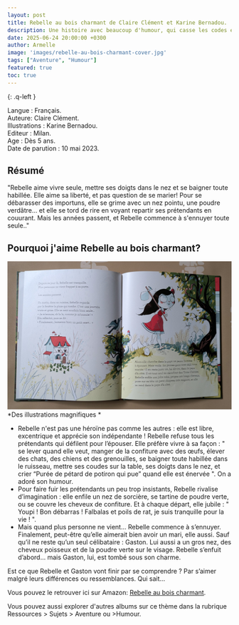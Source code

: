 ```yaml
---
layout: post
title: Rebelle au bois charmant de Claire Clément et Karine Bernadou.
description: Une histoire avec beaucoup d'humour, qui casse les codes et montre que s’aimer, c’est aussi accueillir l’autre tel qu’il est malgré des différences.
date: 2025-06-24 20:00:00 +0300
author: Armelle
image: 'images/rebelle-au-bois-charmant-cover.jpg'
tags: ["Aventure", "Humour"]
featured: true
toc: true
---
```


{: .q-left }

Langue : Français.        
Auteure:  Claire Clément.     
Illustrations : Karine Bernadou.       
Editeur : Milan.          
Age : Dès 5 ans.           
Date de parution : 10 mai 2023.

## Résumé

"Rebelle aime vivre seule, mettre ses doigts dans le nez et se baigner toute habillée. Elle aime sa liberté, et pas question de se marier! Pour se débarasser des importuns, elle se grime avec un nez pointu, une poudre verdâtre... et elle se tord de rire en voyant repartir ses prétendants en couurant. Mais les années passent, et Rebelle commence à s'ennuyer toute seule.."

## Pourquoi j'aime Rebelle au bois charmant? 

![Des illustrations magnifiques](images/rebelle-au-bois-charmant-int.jpg)
*Des illustrations magnifiques *
- Rebelle n'est pas une héroïne pas comme les autres : elle est libre, excentrique et apprécie son indépendante ! Rebelle refuse tous les prétendants qui défilent pour l’épouser. Elle préfère vivre à sa façon : " se lever quand elle veut, manger de la confiture avec des œufs, élever des chats, des chiens et des grenouilles, se baigner toute habillée dans le ruisseau, mettre ses coudes sur la table, ses doigts dans le nez, et crier “Purée de pétard de potiron qui pue” quand elle est énervée ". On a adoré son humour.
- Pour faire fuir les prétendants un peu trop insistants, Rebelle rivalise d’imagination : elle enfile un nez de sorcière, se tartine de poudre verte, ou se couvre les cheveux de confiture. Et à chaque départ, elle jubile : " Youpi ! Bon débarras ! Falbalas et poils de rat, je suis tranquille pour la vie ! ".
- Mais quand plus personne ne vient… Rebelle commence à s’ennuyer. Finalement, peut-être qu’elle aimerait bien avoir un mari, elle aussi. Sauf qu’il ne reste qu’un seul célibataire : Gaston. Lui aussi a un gros nez, des cheveux poisseux et de la poudre verte sur le visage. Rebelle s’enfuit d’abord… mais Gaston, lui, est tombé sous son charme.

Est ce que Rebelle et Gaston vont finir par se comprendre ? Par s’aimer malgré leurs différences ou ressemblances. Qui sait...

Vous pouvez le retrouver ici sur Amazon: [Rebelle au bois charmant](https://amzn.to/4kJpm1D). 

Vous pouvez aussi explorer d'autres albums sur ce thème dans la rubrique Ressources > Sujets > Aventure ou >Humour. 